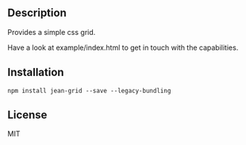 ## Description

Provides a simple css grid.

Have a look at example/index.html to get in touch with the capabilities.

## Installation

`npm install jean-grid --save --legacy-bundling`


## License

MIT